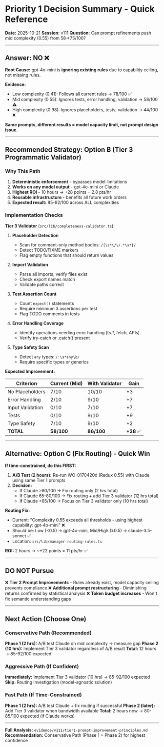 # Priority 1 Decision Summary - Quick Reference

**Date:** 2025-10-21
**Session:** v111
**Question:** Can prompt refinements push mid complexity (0.55) from 58→75/100?

---

## Answer: NO ❌

**Root Cause:** gpt-4o-mini is **ignoring existing rules** due to capability ceiling, not missing rules.

**Evidence:**
- Low complexity (0.41): Follows all current rules → 78/100 ✅
- Mid complexity (0.55): Ignores tests, error handling, validation → 58/100 ⚠️
- High complexity (0.98): Ignores placeholders, tests, validation → 44/100 ❌

**Same prompts, different results = model capacity limit, not prompt design issue.**

---

## Recommended Strategy: Option B (Tier 3 Programmatic Validator)

### Why This Path

1. **Deterministic enforcement** - bypasses model limitations
2. **Works on any model output** - gpt-4o-mini or Claude
3. **Highest ROI** - 10 hours → +28 points = 2.8 pts/hr
4. **Reusable infrastructure** - benefits all future work orders
5. **Expected result:** 85-92/100 across ALL complexities

### Implementation Checks

**Tier 3 Validator** (`src/lib/completeness-validator.ts`):

1. **Placeholder Detection**
   - Scan for comment-only method bodies: `/{\s*\/\/.*\s*}/`
   - Detect TODO/FIXME markers
   - Flag empty functions that should return values

2. **Import Validation**
   - Parse all imports, verify files exist
   - Check export names match
   - Validate paths correct

3. **Test Assertion Count**
   - Count `expect()` statements
   - Require minimum 3 assertions per test
   - Flag TODO comments in tests

4. **Error Handling Coverage**
   - Identify operations needing error handling (fs.*, fetch, APIs)
   - Verify try-catch or .catch() present

5. **Type Safety Scan**
   - Detect `any` types: `/:\s*any\b/`
   - Require specific types or generics

**Expected Improvement:**

| Criterion | Current (Mid) | With Validator | Gain |
|-----------|---------------|----------------|------|
| No Placeholders | 7/10 | 10/10 | +3 |
| Error Handling | 2/10 | 9/10 | +7 |
| Input Validation | 0/10 | 7/10 | +7 |
| Tests | 0/10 | 9/10 | +9 |
| Type Safety | 7/10 | 9/10 | +2 |
| **TOTAL** | **58/100** | **86/100** | **+28** ✅

---

## Alternative: Option C (Fix Routing) - Quick Win

**If time-constrained, do this FIRST:**

1. **A/B Test (2 hours):** Re-run WO-0170420d (Redux 0.55) with Claude using same Tier 1 prompts
2. **Decision:**
   - If Claude >80/100 → Fix routing only (2 hrs total)
   - If Claude 65-80/100 → Fix routing + add Tier 3 validator (12 hrs total)
   - If Claude <65/100 → Focus on Tier 3 validator only (10 hrs total)

**Routing Fix:**
- Current: "Complexity 0.55 exceeds all thresholds - using highest capability: gpt-4o-mini" ❌
- Should be: Low (<0.5) → gpt-4o-mini, Mid/High (≥0.5) → claude-3.5-sonnet ✅
- Location: `src/lib/manager-routing-rules.ts`

**ROI:** 2 hours → ~+22 points = 11 pts/hr ✅

---

## DO NOT Pursue

❌ **Tier 2 Prompt Improvements** - Rules already exist, model capacity ceiling prevents compliance
❌ **Additional prompt restructuring** - Diminishing returns confirmed by statistical analysis
❌ **Token budget increases** - Won't fix semantic understanding gaps

---

## Next Action (Choose One)

### Conservative Path (Recommended)
**Phase 1 (2 hrs):** A/B test Claude on mid complexity → measure gap
**Phase 2 (10 hrs):** Implement Tier 3 validator regardless of A/B result
**Total:** 12 hours → 85-92/100 expected

### Aggressive Path (If Confident)
**Immediately:** Implement Tier 3 validator (10 hrs) → 85-92/100 expected
**Skip:** Routing investigation (model-agnostic solution)

### Fast Path (If Time-Constrained)
**Phase 1 (2 hrs):** A/B test Claude + fix routing if successful
**Phase 2 (later):** Add Tier 3 validator when bandwidth available
**Total:** 2 hours now → 80-85/100 expected (if Claude works)

---

**Full Analysis:** `evidence/v111/tier1-prompt-improvement-principles.md`
**Recommendation:** Conservative Path (Phase 1 + Phase 2) for highest confidence

